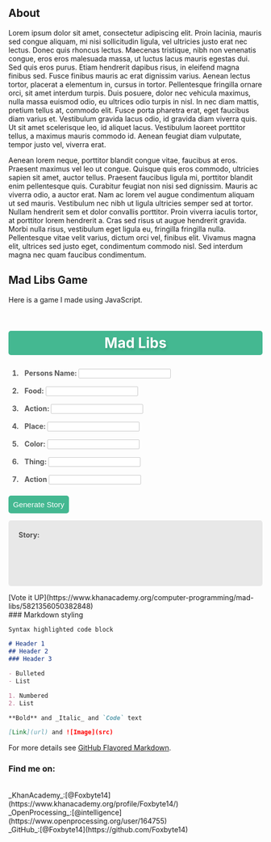 




## About

 Lorem ipsum dolor sit amet, consectetur adipiscing elit. Proin lacinia, mauris sed congue aliquam, mi nisi sollicitudin ligula, vel ultricies justo erat nec lectus. Donec quis rhoncus lectus. Maecenas tristique, nibh non venenatis congue, eros eros malesuada massa, ut luctus lacus mauris egestas dui. Sed quis eros purus. Etiam hendrerit dapibus risus, in eleifend magna finibus sed. Fusce finibus mauris ac erat dignissim varius. Aenean lectus tortor, placerat a elementum in, cursus in tortor. Pellentesque fringilla ornare orci, sit amet interdum turpis. Duis posuere, dolor nec vehicula maximus, nulla massa euismod odio, eu ultrices odio turpis in nisl. In nec diam mattis, pretium tellus at, commodo elit. Fusce porta pharetra erat, eget faucibus diam varius et. Vestibulum gravida lacus odio, id gravida diam viverra quis. Ut sit amet scelerisque leo, id aliquet lacus. Vestibulum laoreet porttitor tellus, a maximus mauris commodo id. Aenean feugiat diam vulputate, tempor justo vel, viverra erat.

Aenean lorem neque, porttitor blandit congue vitae, faucibus at eros. Praesent maximus vel leo ut congue. Quisque quis eros commodo, ultricies sapien sit amet, auctor tellus. Praesent faucibus ligula mi, porttitor blandit enim pellentesque quis. Curabitur feugiat non nisi sed dignissim. Mauris ac viverra odio, a auctor erat. Nam ac lorem vel augue condimentum aliquam ut sed mauris. Vestibulum nec nibh ut ligula ultricies semper sed at tortor. Nullam hendrerit sem et dolor convallis porttitor. Proin viverra iaculis tortor, at porttitor lorem hendrerit a. Cras sed risus ut augue hendrerit gravida. Morbi nulla risus, vestibulum eget ligula eu, fringilla fringilla nulla. Pellentesque vitae velit varius, dictum orci vel, finibus elit. Vivamus magna elit, ultrices sed justo eget, condimentum commodo nisl. Sed interdum magna nec quam faucibus condimentum. 

## Mad Libs Game

Here is a game I made using JavaScript.
<style>
        
#madlibsbox{
overflow: hidden;
            }
            
            
#madlibshead {
text-align: center;
background-color: #44b891;
color: #fff;
text-shadow: 2px 3px 5px rgb(0, 0, 0, 0.15);
border-radius: 5px;
padding: 7px;
}

input {
border-radius: 2px;
border: solid;
border-width: 1px;
border-color: rgb(201, 201, 201);
}

.inputs {
font-weight: bold;
padding: 8px;
color: rgb(87, 87, 87);
}

#lib-button {
border: none;
padding: 9px;
background-color: #44b891;
color: #fff;
font-size: 15px;
border-radius: 5px;
transition: 0.2s;
}

#lib-button:hover {
cursor: pointer;
box-shadow: 0px 5px 10px rgb(0, 0, 0, 0.2);
}

#story{
padding:20px;
width:80%;
}
            
#storybox{
background-color:rgb(232, 232, 232);
color:rgb(84, 84, 84);
padding: 20px;
border-radius: 5px;
text-align:left;
margin-top:10px;
overflow-y: scroll;
height: 90px;
}
            
</style>
<div id = "madlibsbox">
<body>
<h1 id = "madlibshead">Mad Libs</h1>

<ol>
<li class="inputs">Persons Name: <input type="text" id="person"></li>
<li class="inputs">Food: <input type="text" id="food"></li>
<li class="inputs">Action: <input type="text" id="act"></li>
<li class="inputs">Place: <input type="text" id="place"></li>
<li class="inputs">Color: <input type="text" id="color"></li>
<li class="inputs">Thing: <input type="text" id="thing"></li>
<li class="inputs">Action <input type="text" id="act2"></li>

</ol>

<button id="lib-button">Generate Story</button>

<p id = "storybox"><b>Story:</b><br>
<span id="story"></span>
</p>
</body>
</div>
<script>

var libButton = document.getElementById('lib-button');
var libIt = function () {
var storyDiv = document.getElementById("story");

var person = document.getElementById("person").value;

 var food = document.getElementById("food").value;

var act = document.getElementById("act").value;

var place = document.getElementById("place").value;

var color = document.getElementById("color").value;

var thing = document.getElementById("thing").value;

var act2 = document.getElementById("act2").value;




storyDiv.innerHTML = person + " ate a whole bowl of " + food + " before they went " + act + " all the way to " + place + " an bought a " + color + " " + thing + " then went " + act2 + " all the way back home. ";
            };
libButton.addEventListener('click', libIt);



</script>
[Vote it UP](https://www.khanacademy.org/computer-programming/mad-libs/5821356050382848)
<br>
### Markdown styling

```markdown 
Syntax highlighted code block

# Header 1
## Header 2
### Header 3

- Bulleted
- List

1. Numbered
2. List

**Bold** and _Italic_ and `Code` text

[Link](url) and ![Image](src)
```

For more details see [GitHub Flavored Markdown](https://guides.github.com/features/mastering-markdown/).


### Find me on:
<br>
_KhanAcademy_:[@Foxbyte14](https://www.khanacademy.org/profile/Foxbyte14/)
<br>
_OpenProcessing_:[@intelligence](https://www.openprocessing.org/user/164755)
<br>
_GitHub_:[@Foxbyte14](https://github.com/Foxbyte14)
<br>
